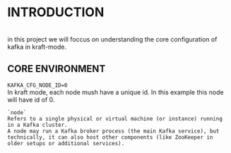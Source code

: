 # INTRODUCTION
<br/>
in this project we will foccus on understanding the core configuration of kafka in kraft-mode. 

## CORE ENVIRONMENT

`KAFKA_CFG_NODE_ID=0` <br/>
In kraft mode, each node mush have a unique id. In this example this node will have id of 0.


```
`node`
Refers to a single physical or virtual machine (or instance) running in a Kafka cluster.
A node may run a Kafka broker process (the main Kafka service), but technically, it can also host other components (like ZooKeeper in older setups or additional services).
```
